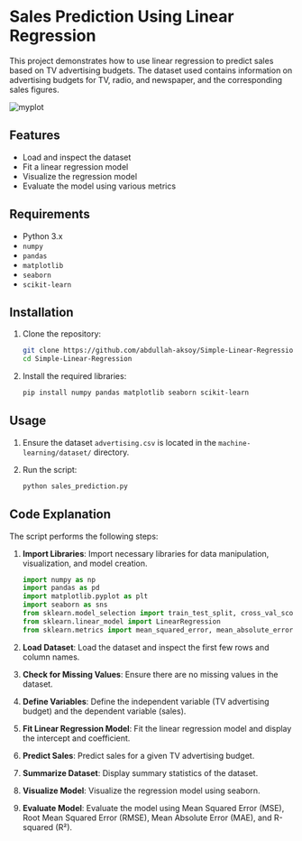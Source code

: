 # Sales Prediction Using Linear Regression

This project demonstrates how to use linear regression to predict sales based on TV advertising budgets. The dataset used contains information on advertising budgets for TV, radio, and newspaper, and the corresponding sales figures.

![myplot](https://github.com/user-attachments/assets/5babcfb3-af15-4454-998a-5ce13ac6cc28)

## Features

- Load and inspect the dataset
- Fit a linear regression model
- Visualize the regression model
- Evaluate the model using various metrics

## Requirements

- Python 3.x
- `numpy`
- `pandas`
- `matplotlib`
- `seaborn`
- `scikit-learn`

## Installation

1. Clone the repository:
    ```sh
    git clone https://github.com/abdullah-aksoy/Simple-Linear-Regression
    cd Simple-Linear-Regression
    ```

2. Install the required libraries:
    ```sh
    pip install numpy pandas matplotlib seaborn scikit-learn
    ```

## Usage

1. Ensure the dataset `advertising.csv` is located in the `machine-learning/dataset/` directory.

2. Run the script:
    ```sh
    python sales_prediction.py
    ```

## Code Explanation

The script performs the following steps:

1. **Import Libraries**: Import necessary libraries for data manipulation, visualization, and model creation.
    ```python
    import numpy as np
    import pandas as pd
    import matplotlib.pyplot as plt
    import seaborn as sns
    from sklearn.model_selection import train_test_split, cross_val_score
    from sklearn.linear_model import LinearRegression
    from sklearn.metrics import mean_squared_error, mean_absolute_error
    ```

2. **Load Dataset**: Load the dataset and inspect the first few rows and column names.

3. **Check for Missing Values**: Ensure there are no missing values in the dataset.

4. **Define Variables**: Define the independent variable (TV advertising budget) and the dependent variable (sales).

5. **Fit Linear Regression Model**: Fit the linear regression model and display the intercept and coefficient.

6. **Predict Sales**: Predict sales for a given TV advertising budget.

7. **Summarize Dataset**: Display summary statistics of the dataset.

8. **Visualize Model**: Visualize the regression model using seaborn.

9. **Evaluate Model**: Evaluate the model using Mean Squared Error (MSE), Root Mean Squared Error (RMSE), Mean Absolute Error (MAE), and R-squared (R²).

